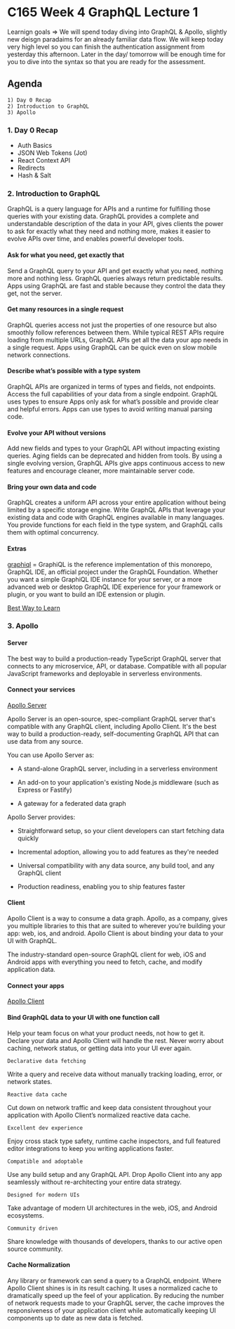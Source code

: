 # C165 Week 4 GraphQL Lecture 1

Learnign goals => We will spend today diving into GraphQL & Apollo, slightly new deisgn paradaims for an already familiar data flow. We will keep today very high level so you can finish the authentication assignment from yesterday this afternoon. Later in the day/ tomorrow will be enough time for you to dive into the syntax so that you are ready for the assessment.

## Agenda

    1) Day 0 Recap
    2) Introduction to GraphQL
    3) Apollo

### 1. Day 0 Recap

- Auth Basics
- JSON Web Tokens (Jot)
- React Context API
- Redirects
- Hash & Salt

### 2. Introduction to GraphQL

GraphQL is a query language for APIs and a runtime for fulfilling those queries with your existing data. GraphQL provides a complete and understandable description of the data in your API, gives clients the power to ask for exactly what they need and nothing more, makes it easier to evolve APIs over time, and enables powerful developer tools.

#### **Ask for what you need, get exactly that**

Send a GraphQL query to your API and get exactly what you need, nothing more and nothing less. GraphQL queries always return predictable results. Apps using GraphQL are fast and stable because they control the data they get, not the server.

#### **Get many resources in a single request**

GraphQL queries access not just the properties of one resource but also smoothly follow references between them. While typical REST APIs require loading from multiple URLs, GraphQL APIs get all the data your app needs in a single request. Apps using GraphQL can be quick even on slow mobile network connections.

#### **Describe what’s possible with a type system**

GraphQL APIs are organized in terms of types and fields, not endpoints. Access the full capabilities of your data from a single endpoint. GraphQL uses types to ensure Apps only ask for what’s possible and provide clear and helpful errors. Apps can use types to avoid writing manual parsing code.

#### **Evolve your API without versions**

Add new fields and types to your GraphQL API without impacting existing queries. Aging fields can be deprecated and hidden from tools. By using a single evolving version, GraphQL APIs give apps continuous access to new features and encourage cleaner, more maintainable server code.

#### **Bring your own data and code**

GraphQL creates a uniform API across your entire application without being limited by a specific storage engine. Write GraphQL APIs that leverage your existing data and code with GraphQL engines available in many languages. You provide functions for each field in the type system, and GraphQL calls them with optimal concurrency.

#### **Extras**

[graphiql](https://github.com/graphql/graphiql) = GraphiQL is the reference implementation of this monorepo, GraphQL IDE, an official project under the GraphQL Foundation. Whether you want a simple GraphiQL IDE instance for your server, or a more advanced web or desktop GraphQL IDE experience for your framework or plugin, or you want to build an IDE extension or plugin.

[Best Way to Learn](https://graphql.org/learn/)

### 3. Apollo

#### Server

The best way to build a production-ready TypeScript GraphQL server that connects to any microservice, API, or database. Compatible with all popular JavaScript frameworks and deployable in serverless environments.

#### **Connect your services**

[Apollo Server](https://github.com/apollographql/apollo-server)

Apollo Server is an open-source, spec-compliant GraphQL server that's compatible with any GraphQL client, including Apollo Client. It's the best way to build a production-ready, self-documenting GraphQL API that can use data from any source.

You can use Apollo Server as:

- A stand-alone GraphQL server, including in a serverless environment

- An add-on to your application's existing Node.js middleware (such as Express or Fastify)

- A gateway for a federated data graph

Apollo Server provides:

- Straightforward setup, so your client developers can start fetching data quickly

- Incremental adoption, allowing you to add features as they're needed

- Universal compatibility with any data source, any build tool, and any GraphQL client

- Production readiness, enabling you to ship features faster

#### Client

Apollo Client is a way to consume a data graph. Apollo, as a company, gives you multiple libraries to this that are suited to wherever you’re building your app: web, ios, and android. Apollo Client is about binding your data to your UI with GraphQL.

The industry-standard open-source GraphQL client for web, iOS and Android apps with everything you need to fetch, cache, and modify application data.

#### **Connect your apps**

[Apollo Client](https://github.com/apollographql/apollo-client)

#### **Bind GraphQL data to your UI with one function call**

Help your team focus on what your product needs, not how to get it. Declare your data and Apollo Client will handle the rest. Never worry about caching, network status, or getting data into your UI ever again.

    Declarative data fetching

Write a query and receive data without manually tracking loading, error, or network states.

    Reactive data cache

Cut down on network traffic and keep data consistent throughout your application with Apollo Client’s normalized reactive data cache.

    Excellent dev experience

Enjoy cross stack type safety, runtime cache inspectors, and full featured editor integrations to keep you writing applications faster.

    Compatible and adoptable

Use any build setup and any GraphQL API. Drop Apollo Client into any app seamlessly without re-architecting your entire data strategy.

    Designed for modern UIs

Take advantage of modern UI architectures in the web, iOS, and Android ecosystems.

    Community driven

Share knowledge with thousands of developers, thanks to our active open source community.

#### **Cache Normalization**

Any library or framework can send a query to a GraphQL endpoint. Where Apollo Client shines is in its result caching. It uses a normalized cache to dramatically speed up the feel of your application. By reducing the number of network requests made to your GraphQL server, the cache improves the responsiveness of your application client while automatically keeping UI components up to date as new data is fetched.
